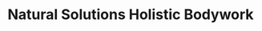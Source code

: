 ---
title: "Natural Solutions Holistic Bodywork"
url: /mountlake-terrace/natural-solutions-holistic-bodywork/
shop: Massage
---